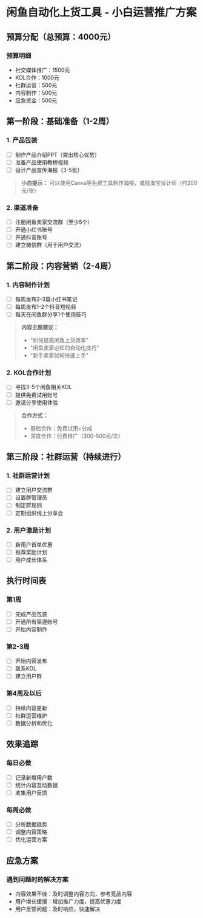 # 闲鱼自动化上货工具 - 小白运营推广方案

## 预算分配（总预算：4000元）

### 预算明细
- 社交媒体推广：1500元
- KOL合作：1000元
- 社群运营：500元
- 内容制作：500元
- 应急资金：500元

## 第一阶段：基础准备（1-2周）

### 1. 产品包装
- [ ] 制作产品介绍PPT（突出核心优势）
- [ ] 准备产品使用教程视频
- [ ] 设计产品宣传海报（3-5张）

> **小白提示：** 可以使用Canva等免费工具制作海报，或找淘宝设计师（约200元/张）

### 2. 渠道准备
- [ ] 注册闲鱼卖家交流群（至少5个）
- [ ] 开通小红书账号
- [ ] 开通抖音账号
- [ ] 建立微信群（用于用户交流）

## 第二阶段：内容营销（2-4周）

### 1. 内容制作计划
- [ ] 每周发布2-3篇小红书笔记
- [ ] 每周发布1-2个抖音短视频
- [ ] 每天在闲鱼群分享1个使用技巧

> **内容主题建议：**
> - "如何提高闲鱼上货效率"
> - "闲鱼卖家必知的自动化技巧"
> - "新手卖家如何快速上手"

### 2. KOL合作计划
- [ ] 寻找3-5个闲鱼相关KOL
- [ ] 提供免费试用账号
- [ ] 邀请分享使用体验

> **合作方式：**
> - 基础合作：免费试用+分成
> - 深度合作：付费推广（300-500元/次）

## 第三阶段：社群运营（持续进行）

### 1. 社群运营计划
- [ ] 建立用户交流群
- [ ] 设置群管理员
- [ ] 制定群规则
- [ ] 定期组织线上分享会

### 2. 用户激励计划
- [ ] 新用户首单优惠
- [ ] 推荐奖励计划
- [ ] 用户成长体系

## 执行时间表

### 第1周
- [ ] 完成产品包装
- [ ] 开通所有渠道账号
- [ ] 开始内容制作

### 第2-3周
- [ ] 开始内容发布
- [ ] 联系KOL
- [ ] 建立用户群

### 第4周及以后
- [ ] 持续内容更新
- [ ] 社群运营维护
- [ ] 数据分析和优化

## 效果追踪

### 每日必做
- [ ] 记录新增用户数
- [ ] 统计内容互动数据
- [ ] 收集用户反馈

### 每周必做
- [ ] 分析数据趋势
- [ ] 调整内容策略
- [ ] 优化运营方案

## 应急方案

### 遇到问题时的解决方案
- 内容效果不佳：及时调整内容方向，参考竞品内容
- 用户增长缓慢：增加推广力度，提高优惠力度
- 用户反馈问题：及时响应，快速解决
